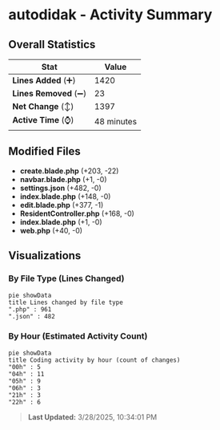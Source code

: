 # autodidak - Activity Summary 

## Overall Statistics

| Stat                   | Value                                                             |
| ---------------------- | ----------------------------------------------------------------- |
| **Lines Added** (➕)   | 1420                                          |
| **Lines Removed** (➖) | 23                                        |
| **Net Change** (↕)    | 1397                |
| **Active Time** (⌚)   | 48 minutes |


## Modified Files
- **create.blade.php** (+203, -22)
- **navbar.blade.php** (+1, -0)
- **settings.json** (+482, -0)
- **index.blade.php** (+148, -0)
- **edit.blade.php** (+377, -1)
- **ResidentController.php** (+168, -0)
- **index.blade.php** (+1, -0)
- **web.php** (+40, -0)

## Visualizations

### By File Type (Lines Changed)

```mermaid
pie showData
title Lines changed by file type
".php" : 961
".json" : 482
```

### By Hour (Estimated Activity Count)

```mermaid
pie showData
title Coding activity by hour (count of changes)
"00h" : 5
"04h" : 11
"05h" : 9
"06h" : 3
"21h" : 3
"22h" : 6
```


> **Last Updated:** 3/28/2025, 10:34:01 PM